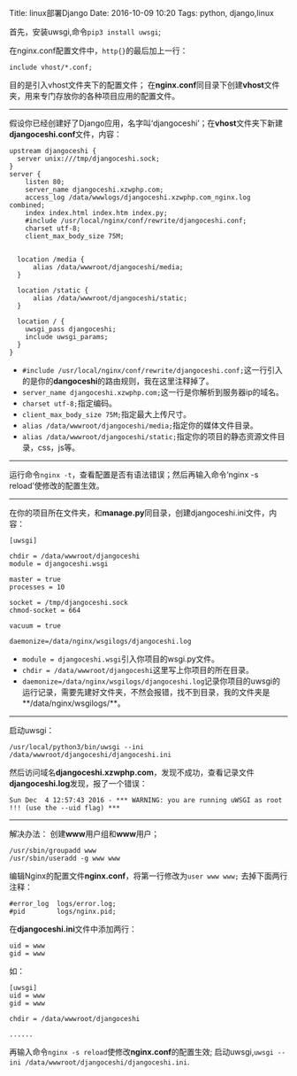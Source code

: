Title: linux部署Django
Date: 2016-10-09 10:20
Tags: python, django,linux



首先，安装uwsgi,命令`pip3 install uwsgi`;

在nginx.conf配置文件中，`http{}`的最后加上一行：
~~~
include vhost/*.conf;
~~~
目的是引入vhost文件夹下的配置文件；
在**nginx.conf**同目录下创建**vhost**文件夹，用来专门存放你的各种项目应用的配置文件。

* * * * *
假设你已经创建好了Django应用，名字叫‘djangoceshi’；在**vhost**文件夹下新建**djangoceshi.conf**文件，内容：
~~~
upstream djangoceshi {
  server unix:///tmp/djangoceshi.sock;
}
server {
    listen 80;
    server_name djangoceshi.xzwphp.com;
    access_log /data/wwwlogs/djangoceshi.xzwphp.com_nginx.log combined;
    index index.html index.htm index.py;
    #include /usr/local/nginx/conf/rewrite/djangoceshi.conf;
    charset utf-8;
    client_max_body_size 75M;


  location /media {
      alias /data/wwwroot/djangoceshi/media;
  }

  location /static {
      alias /data/wwwroot/djangoceshi/static;
  }

  location / {
    uwsgi_pass djangoceshi;
    include uwsgi_params;
  }
}
~~~
* `#include /usr/local/nginx/conf/rewrite/djangoceshi.conf;`这一行引入的是你的**dangoceshi**的路由规则，我在这里注释掉了。
* `server_name djangoceshi.xzwphp.com;`这一行是你解析到服务器ip的域名。
* `charset utf-8;`指定编码。
* `client_max_body_size 75M;`指定最大上传尺寸。
* `alias /data/wwwroot/djangoceshi/media;`指定你的媒体文件目录。
* `alias /data/wwwroot/djangoceshi/static;`指定你的项目的静态资源文件目录，css，js等。

* * * * *
运行命令`nginx -t`，查看配置是否有语法错误；然后再输入命令‘nginx -s reload’使修改的配置生效。

* * * * *


在你的项目所在文件夹，和**manage.py**同目录，创建djangoceshi.ini文件，内容：
~~~
[uwsgi]

chdir = /data/wwwroot/djangoceshi
module = djangoceshi.wsgi

master = true
processes = 10

socket = /tmp/djangoceshi.sock
chmod-socket = 664

vacuum = true

daemonize=/data/nginx/wsgilogs/djangoceshi.log
~~~
* `module = djangoceshi.wsgi`引入你项目的wsgi.py文件。
* `chdir = /data/wwwroot/djangoceshi`这里写上你项目的所在目录。
* `daemonize=/data/nginx/wsgilogs/djangoceshi.log`记录你项目的uwsgi的运行记录，需要先建好文件夹，不然会报错，找不到目录，我的文件夹是**/data/nginx/wsgilogs/**。

* * * * *
启动uwsgi：
~~~
/usr/local/python3/bin/uwsgi --ini /data/wwwroot/djangoceshi/djangoceshi.ini
~~~

然后访问域名**djangoceshi.xzwphp.com**，发现不成功，查看记录文件**djangoceshi.log**发现，报了一个错误：
~~~
Sun Dec  4 12:57:43 2016 - *** WARNING: you are running uWSGI as root !!! (use the --uid flag) ***
~~~

* * * * *

解决办法：
创建**www**用户组和**www**用户；
~~~
/usr/sbin/groupadd www
/usr/sbin/useradd -g www www
~~~

编辑Nginx的配置文件**nginx.conf**，将第一行修改为`user www www;`
去掉下面两行注释：
~~~
#error_log  logs/error.log;
#pid        logs/nginx.pid;
~~~

在**djangoceshi.ini**文件中添加两行：
~~~
uid = www
gid = www
~~~
如：
~~~
[uwsgi]
uid = www
gid = www

chdir = /data/wwwroot/djangoceshi

......
~~~

再输入命令`nginx -s reload`使修改**nginx.conf**的配置生效;
启动uwsgi,`uwsgi --ini /data/wwwroot/djangoceshi/djangoceshi.ini`.